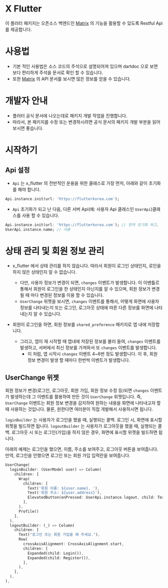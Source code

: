 # X Flutter

이 플러터 패키지는 오픈소스 백엔드인 [Matrix](https://github.com/thruthesky/centerx) 의 기능을 활용할 수 있도록 Restful Api 를 제공합니다.


# 사용법

- 기본 적인 사용법은 소스 코드의 주석으로 설명되어져 있으며 dartdoc 으로 보면 보다 편리하게 주석을 문서로 확인 할 수 있습니다.
- 또한 [Matrix](https://github.com/thruthesky/centerx) 의 API 문서를 보시면 많은 정보를 얻을 수 있습니다.

# 개발자 안내

- 플러터 공식 문서에 나오는데로 패키지 개발 작업을 진행합니다.
- 따라서, 본 패키지를 수정 또는 변경하시려면 공식 문서의 패키지 개발 부분을 읽어 보시면 좋습니다.



# 시작하기


## Api 설정

- `Api` 는 x_flutter 의 전반적인 운용을 위한 클래스로 가장 먼저, 아래와 같이 초기화를 해야 합니다. 

```dart
Api.instance.init(url: 'https://flutterkorea.com');
```

- `Api` 초기화가 되고 난 다음, 다른 서버 Api(예: 사용자 Api 클래스인 `UserApi`)클래스를 사용 할 수 있습니다.

```dart
Api.instance.init(url: 'https://flutterkorea.com'); // 먼저 초기화 하고,
UserApi.instance.name; // 사용
```


# 상태 관리 및 회원 정보 관리

- x_flutter 에서 상태 관리를 하지 않습니다. 따라서 회원이 로그인 상태인지, 로인을 하지 않은 상태인지 알 수 없습니다.
  - 다만, 사용자 정보가 변경이 되면, `changes` 이벤트가 발생합니다. 이 이벤틀르 통해서 회원이 로그인을 한 상태인지 아닌지를 알 수 있으며, 회원 정보가 변경 될 때 마다 변경된 정보를 이용 할 수 있습니다.
  - `UserChange` 위젯을 보시면, `changes` 이벤트를 통해서, 어떻게 화면에 사용자 정보를 나타내는지 또는 로그인, 로그아웃 상태에 따른 다른 정보를 화면에 나타내는지 알 수 있습니다.

- 회원이 로그인을 하면, 회원 정보를 `shared_preference` 패키지로 앱 내에 저장합니다.
  - 그리고, 앱이 재 시작할 때 앱내에 저장된 정보를 불러 들여, `changes` 이벤트를 발생하고, 서버에서 최신 정보를 가져와서 또 `changes` 이벤트를 발생합니다.
    - 이 처럼, 앱 시작시 `changes` 이벤트 4~6번 정도 발생합니다. 이 후, 회원 정보 변경이 발생 할 때마다 한번씩 이벤트가 발생합니다.

## UserChange 위젯

회원 정보가 변경(로그인, 로그아웃, 회원 가입, 회원 정보 수정 등)되면 `changes` 이벤트가 발생하는데 그 이벤트를 활용하여 만든 것이 `UserChange` 위젯입니다. 즉, `UserChange` 이벤트는 회원 정보 변경을 감지하여 원하는 내용을 화면에 나타내고자 할 때 사용하는 것입니다. 물론, 원한다면 여러분이 직접 개발해서 사용하시면 됩니다.

`loginBuilder` 는 사용자가 로그인을 했을 때, 실행되는 콜백. 로그인 시, 화면에 표시할 위젯을 빌드하면 됩니다.
`logoutBuilder` 는 사용자가 로그아웃을 했을 때, 실행되는 콜백. 로그아웃 시 또는 로그인(가입)을 하지 않은 경우, 화면에 표시할 위젯을 빌드하면 됩니다.

아래의 예제는 로그인을 했으면, 이름, 주소를 보여주고, 로그아웃 버튼을 보여줍니다. 만약, 로그인을 안했으면 로그인 또는 회원 가입 입력란을 보여줍니다.

```dart
UserChange(
  loginBuilder: (UserModel user) => Column(
    children: [
      Wrap(
        children: [
          Text('회원 이름: ${user.name}, '),
          Text('회원 주소: ${user.address}'),
          ElevatedButton(onPressed: UserApi.instance.logout, child: Text('로그아웃')),
        ],
      ),
      Profile()
    ],
  ),
  logoutBuilder: (_) => Column(
    children: [
      Text("로그인 또는 회원 가입을 해 주세요."),
      Row(
        crossAxisAlignment: CrossAxisAlignment.start,
        children: [
          Expanded(child: Login()),
          Expanded(child: Register()),
        ],
      ),
    ],
  ),
),
```
